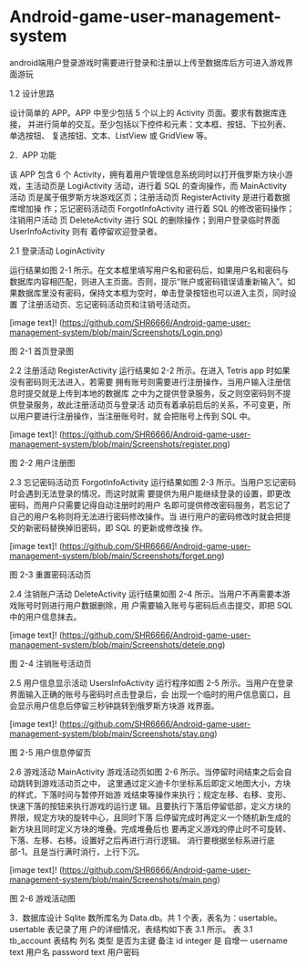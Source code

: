 # Android-game-user-management-system
android端用户登录游戏时需要进行登录和注册以上传至数据库后方可进入游戏界面游玩

1.2 设计思路

设计简单的 APP。APP 中至少包括 5 个以上的 Activity 页面。要求有数据库连接，
并进行简单的交互。至少包括以下控件和元素：文本框、按钮、下拉列表、单选按钮、
复选按钮、文本、ListView 或 GridView 等。

2．APP 功能

该 APP 包含 6 个 Activity，拥有着用户管理信息系统同时以打开俄罗斯方块小游
戏，主活动页是 LogiActivity 活动，进行着 SQL 的查询操作，而 MainActivity 活动
页是属于俄罗斯方块游戏区页；注册活动页 RegisterActivity 是进行着数据库增加操
作；忘记密码活动页 ForgotInfoActivity 进行着 SQL 的修改密码操作；注销用户活动
页 DeleteActivity 进行 SQL 的删除操作；到用户登录临时界面 UserInfoActivity 则有
着停留欢迎登录者。

2.1 登录活动 LoginActivity

运行结果如图 2-1 所示。在文本框里填写用户名和密码后，如果用户名和密码与
数据库内容相匹配，则进入主页面。否则，提示“账户或密码错误请重新输入”。如
果数据库里没有密码，保持文本框为空时，单击登录按钮也可以进入主页，同时设置
了注册活动页、忘记密码活动页和注销号活动页。

[image text]!
(https://github.com/SHR6666/Android-game-user-management-system/blob/main/Screenshots/Login.png)

图 2-1 首页登录图


2.2 注册活动 RegisterActivity
运行结果如 2-2 所示。在进入 Tetris app 时如果没有密码则无法进入，若需要
拥有账号则需要进行注册操作，当用户输入注册信息时提交就是上传到本地的数据库
之中为之提供登录服务，反之则空密码则不提供登录服务，故此注册活动页与登录活
动页有着承前启后的关系，不可变更，所以用户要进行注册操作，当注册账号时，就
会把账号上传到 SQL 中。

[image text]!
(https://github.com/SHR6666/Android-game-user-management-system/blob/main/Screenshots/register.png)

图 2-2 用户注册图


2.3 忘记密码活动页 ForgotInfoActivity
运行结果如图 2-3 所示。当用户忘记密码时会遇到无法登录的情况，而这时就需
要提供为用户能继续登录的设置，即更改密码，而用户只需要记得自动注册时的用户
名即可提供修改密码服务，若忘记了自己的用户名称则将无法进行密码修改操作。当
进行用户的密码修改时就会把提交的新密码替换掉旧密码，即 SQL 的更新或修改操
作。

[image text]!
(https://github.com/SHR6666/Android-game-user-management-system/blob/main/Screenshots/forget.png)

图 2-3 重置密码活动页



2.4 注销账户活动 DeleteActivity
运行结果如图 2-4 所示。当用户不再需要本游戏账号时则进行用户数据删除，用
户需要输入账号与密码后点击提交，即把 SQL 中的用户信息抹去。

[image text]!
(https://github.com/SHR6666/Android-game-user-management-system/blob/main/Screenshots/detele.png)

图 2-4 注销账号活动页



2.5 用户信息显示活动 UsersInfoActivity
运行程序如图 2-5 所示。当用户在登录界面输入正确的账号与密码时点击登录后，会
出现一个临时的用户信息窗口，且会显示用户信息后停留三秒钟跳转到俄罗斯方块游
戏界面。

[image text]!
(https://github.com/SHR6666/Android-game-user-management-system/blob/main/Screenshots/stay.png)

图 2-5 用户信息停留页



2.6 游戏活动 MainActivity
游戏活动页如图 2-6 所示。当停留时间结束之后会自动跳转到游戏活动页之中，
这里通过定义迪卡尔坐标系后即定义地图大小，方块的样式，下落时间与暂停开始游
戏结束等操作来执行；规定左移、右移、变形、快速下落的按钮来执行游戏的运行逻
辑。且要执行下落后停留低部，定义方块的界限，规定方块的旋转中心，且同时下落
后停留完成时再定义一个随机新生成的新方块且同时定义方块的堆叠。完成堆叠后也
要再定义游戏的停止时不可旋转、下落、左移、右移。设置好之后再进行消行逻辑。
消行要根据坐标系进行底部-1。且是当行满时消行，上行下沉。

[image text]!
(https://github.com/SHR6666/Android-game-user-management-system/blob/main/Screenshots/main.png)

图 2-6 游戏活动图



3．数据库设计
Sqlite 数所库名为 Data.db。共 1 个表，表名为：usertable。usertable 表记录了用
户的详细情况，表结构如下表 3.1 所示。
表 3.1 tb_account 表结构
列名        类型     是否为主键    备注
id        integer      是       自增一
username   text      用户名
password   text      用户密码
